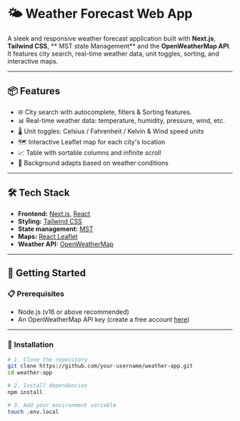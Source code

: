 # 🌤️ Weather Forecast Web App

A sleek and responsive weather forecast application built with **Next.js**, **Tailwind CSS**, ** MST state Management** and the **OpenWeatherMap API**. It features city search, real-time weather data, unit toggles, sorting, and interactive maps.

---

## 📦 Features

- 🌐 City search with autocomplete, filters & Sorting features.
- 📊 Real-time weather data: temperature, humidity, pressure, wind, etc.
- 🌡️ Unit toggles: Celsius / Fahrenheit / Kelvin & Wind speed units
- 🗺️ Interactive Leaflet map for each city's location
- 📈 Table with sortable columns and infinite scroll
- 🌆 Background adapts based on weather conditions

---

## 🛠️ Tech Stack

- **Frontend:** [Next.js](https://nextjs.org/), [React](https://reactjs.org/)
- **Styling:** [Tailwind CSS](https://tailwindcss.com/)
- **State management:** [MST](https://mobx-state-tree.js.org/)
- **Maps:** [React Leaflet](https://react-leaflet.js.org/)
- **Weather API:** [OpenWeatherMap](https://openweathermap.org/api)

---

## 🚀 Getting Started

### 📋 Prerequisites

- Node.js (v16 or above recommended)
- An OpenWeatherMap API key (create a free account [here](https://openweathermap.org/))

---

### 🔧 Installation

```bash
# 1. Clone the repository
git clone https://github.com/your-username/weather-app.git
cd weather-app

# 2. Install dependencies
npm install

# 3. Add your environment variable
touch .env.local

